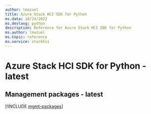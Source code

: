 ```yaml
---
author: lmazuel
title: Azure Stack HCI SDK for Python
ms.data: 10/24/2022
ms.devlang: python
description: Reference for Azure Stack HCI SDK for Python
ms.author: lmazuel
ms.topic: reference
ms.service: stackhci
---
```

# Azure Stack HCI SDK for Python - latest

## Management packages - latest
[!INCLUDE [mgmt-packages](stack-hci-mgmt-index.md)]